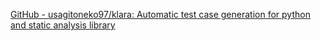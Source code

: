 
[GitHub - usagitoneko97/klara: Automatic test case generation for python and static analysis library](https://github.com/usagitoneko97/klara)
